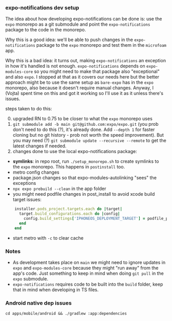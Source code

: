 ### expo-notifications dev setup

The idea about how developing expo-notifications can be done is: use the `expo` monorepo as a git submodule and point the `expo-notifications` package to the code in the monorepo.

Why this is a good idea: we'll be able to push changes in the `expo-notifications` package to the `expo` monorepo and test them in the `microfoam` app.

Why this is a bad idea: it turns out, making `expo-notifications` an exception in how it's handled is not enough. `expo-notifications` depends on `expo-modules-core` so you might need to make that package also "exceptional" and also `expo`. I stopped at that as it covers our needs here but the better approach might be to use the same setup as `bare-expo` has in the `expo` monorepo, also because it doesn't require manual changes. Anyway, I (Vojta) spent time on this and got it working so I'll use it as it unless there's issues.

steps taken to do this:

0. upgraded RN to 0.75 to be closer to what the `expo` monorepo uses
1. `git submodule add -b main git@github.com:expo/expo.git` (you prob don't need to do this (?), it's already done. Add `--depth 1` for faster cloning but no git history - prob not worth the speed improvement). But you may need (?) `git submodule update --recursive --remote` to get the latest changes if needed.
2. changes done to use the local expo-notifications package:
- **symlinks**: in repo root, run `./setup_monorepo.sh` to create symlinks to the `expo` monorepo. This happens in `postinstall` too.
- metro config changes
- package.json changes so that expo-modules-autolinking "sees" the exceptions
- `npx expo prebuild --clean` in the app folder
- you might need podfile changes in post_install to avoid xcode build target issues:
```ruby
    installer.pods_project.targets.each do |target|
      target.build_configurations.each do |config|
        config.build_settings['IPHONEOS_DEPLOYMENT_TARGET'] = podfile_properties['ios.deploymentTarget']
      end
    end
```
- start metro with `-c` to clear cache


### Notes
- As development takes place on `main` we might need to ignore updates in `expo` and `expo-modules-core` because they might "run away" from the app's code. Just something to keep in mind when doing `git pull` in the `expo` submodule.
- `expo-notifications` requires code to be built into the `build` folder, keep that in mind when developing in TS files. 


### Android native dep issues

`cd apps/mobile/android && ./gradlew :app:dependencies`
